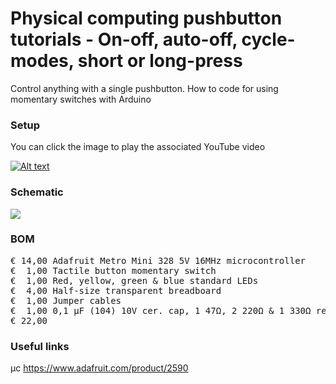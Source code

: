 # Physical computing pushbutton tutorials - On-off, auto-off, cycle-modes, short or long-press

Control anything with a single pushbutton. How to code for using momentary switches with Arduino

### Setup

You can click the image to play the associated YouTube video

[![Alt text](Assets/#######.jpg)](https://www.youtube.com/watch?v=#######)

### Schematic

![](Assets/#######.png)

### BOM

<pre>
€ 14,00 Adafruit Metro Mini 328 5V 16MHz microcontroller
€  1,00 Tactile button momentary switch
€  1,00 Red, yellow, green & blue standard LEDs
€  4,00 Half-size transparent breadboard
€  1,00 Jumper cables
€  1,00 0,1 µF (104) 10V cer. cap, 1 47Ω, 2 220Ω & 1 330Ω resistors
€ 22,00
</pre>  

### Useful links  

μc https://www.adafruit.com/product/2590  

